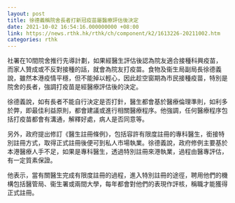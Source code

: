 ```yaml
---
layout: post
title: 徐德義稱院舍長者打新冠疫苗屬醫療評估後決定
date: 2021-10-02 16:54:16.000000000 +08:00
link: https://news.rthk.hk/rthk/ch/component/k2/1613226-20211002.htm
categories: rthk
---
```


社署在10間院舍推行先導計劃，如果經醫生評估後認為院友適合接種科興疫苗，而家人贊成或不反對接種的話，就會為院友打疫苗。食物及衞生局副局長徐德義說，雖然本港疫情平穩，但不能掉以輕心，因此趁空窗期為市民接種疫苗，特別是院舍的長者，強調打疫苗是經醫療評估後的決定。

徐德義說，如有長者不能自行決定是否打針，醫生都會基於醫療倫理準則，如利多於弊，即最佳利益原則，都會建議或進行相關醫療程序。他強調，任何醫療程序包括打疫苗都會有溝通，解釋好處，病人是否同意等。

另外，政府提出修訂《醫生註冊條例》，包括容許有限度註冊的專科醫生，銜接特別註冊方式，取得正式註冊後便可到私人市場執業。徐德義說，政府修例主要基於本港醫療人手不足，如果是專科醫生，透過特別註冊來港執業，過程由醫專評估，有一定質素保證。

他表示，當有關醫生完成有限度註冊的過程，進入特別註冊的途徑，聘用他們的機構包括醫管局、衞生署或兩間大學，每年都會對他們的表現作評核，稱職才能獲得正式註冊。
